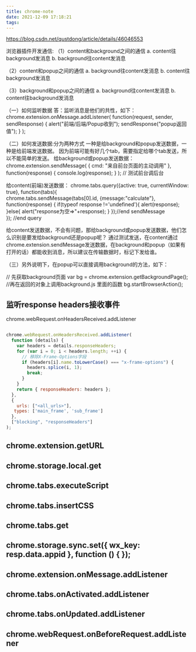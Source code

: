 ```yaml
---
title: chrome-note
date: 2021-12-09 17:18:21
tags:
---
```

https://blog.csdn.net/qustdong/article/details/46046553

浏览器插件开发通信:
（1）content和background之间的通信
a. content往background发消息
b. background往content发消息

（2）content和popup之间的通信
a. background往content发消息
b. content往background发消息

（3）background和popup之间的通信
a. background往content发消息
b. content往background发消息

（一）如何监听数据
答：监听消息是他们的共性，如下：
chrome.extension.onMessage.addListener(
function(request, sender, sendResponse) {
alert("前端/后端/Popup收到");
sendResponse("popup返回值");
}
);


（二）如何发送数据:分为两种方式
一种是给background和popup发送数据，一种是给前端发送数据。
因为前端可能有好几个tab，需要指定给哪个tab发送，所以不能简单的发送。
给background或popup发送数据：
chrome.extension.sendMessage(  {
cmd: "来自前台页面的主动调用"
}, function(response) {
console.log(response);
}
); // 测试前台调后台

给content(前端)发送数据：
chrome.tabs.query({active: true, currentWindow: true}, function(tabs){  
chrome.tabs.sendMessage(tabs[0].id, {message:"calculate"}, function(response) {
if(typeof response !='undefined'){
alert(response);
}else{
alert("response为空=>"+response);
}
});//end  sendMessage   
}); //end query

给content发送数据，不会有问题，那给background或popup发送数据，他们怎么识别是要发给background还是popup呢？
通过测试发送，在content通过chrome.extension.sendMessage发送数据，在background和popup（如果有打开的话）都能收到消息，所以建议在传输数据时，标记下发给谁。

（三）另外说明下，在popup可以直接调用background的方法，如下：

// 先获取background页面
var bg = chrome.extension.getBackgroundPage();
//再在返回的对象上调用background.js 里面的函数
bg.startBrowserAction();


## 监听response headers接收事件 
chrome.webRequest.onHeadersReceived.addListener

```javascript

chrome.webRequest.onHeadersReceived.addListener(
  function (details) {
    var headers = details.responseHeaders;
    for (var i = 0; i < headers.length; ++i) {
      // 移除X-Frame-Options字段
      if (headers[i].name.toLowerCase() === "x-frame-options") {
        headers.splice(i, 1);
        break;
      }
    }
    return { responseHeaders: headers };
  },
  {
    urls: ["<all_urls>"],
   types: ['main_frame', 'sub_frame']
  },
  ["blocking", "responseHeaders"]
);

```

## chrome.extension.getURL

## chrome.storage.local.get

##  chrome.tabs.executeScript

##  chrome.tabs.insertCSS

##  chrome.tabs.get

##  chrome.storage.sync.set({ wx_key: resp.data.appid }, function () { });

## chrome.extension.onMessage.addListener

## chrome.tabs.onActivated.addListener

## chrome.tabs.onUpdated.addListener

## chrome.webRequest.onBeforeRequest.addListener


